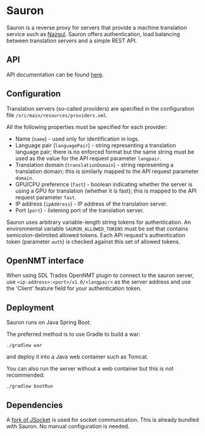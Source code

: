 # Sauron

Sauron is a reverse proxy for servers that provide a machine translation service such as [Nazgul](https://github.com/TartuNLP/nazgul). Sauron offers authentication, load balancing between translation servers and a simple REST API.
 
 
## API

API documentation can be found [here](https://app.swaggerhub.com/apis/kspar/sauron/v1.0). 

 
## Configuration
 
Translation servers (so-called providers) are specified in the configuration file ```/src/main/resources/providers.xml```.

All the following properties must be specified for each provider:

* Name (```name```) - used only for identification in logs.
* Language pair (```languagePair```) - string representing a translation language pair; there is no enforced format but the same string must be used as the value for the API request parameter ```langpair```. 
* Translation domain (```translationDomain```) - string representing a translation domain; this is similarly mapped to the API request parameter ```domain```. 
* GPU/CPU preference (```fast```) - boolean indicating whether the server is using a GPU for translation (whether it is fast); this is mapped to the API request parameter ```fast```.
* IP address (```ipAddress```) - IP address of the translation server.
* Port (```port```) - listening port of the translation server.
 

Sauron uses arbitrary variable-length string tokens for authentication. An environmental variable ```SAURON_ALLOWED_TOKENS``` must be set that contains semicolon-delimited allowed tokens. Each API request's authentication token (parameter ```auth```) is checked against this set of allowed tokens.  

## OpenNMT interface

When using SDL Trados OpenNMT plugin to connect to the sauron server, use ```<ip-address>:<port>/v1.0/<langpair>``` as the server address and use the 'Client' feature field for your authentication token.
 
## Deployment

Sauron runs on Java Spring Boot.

The preferred method is to use Gradle to build a war:

    ./gradlew war
    
and deploy it into a Java web container such as Tomcat.
 
You can also run the server without a web container but this is not recommended:
    
    ./gradlew bootRun
    
    
## Dependencies

A [fork of JSocket](https://github.com/kspar/jsocket) is used for socket communication. This is already bundled with Sauron. No manual configuration is needed.
    
